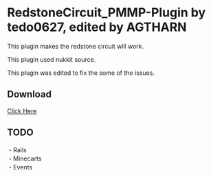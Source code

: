 # RedstoneCircuit_PMMP-Plugin by tedo0627, edited by AGTHARN
This plugin makes the redstone circuit will work.

This plugin used nukkit source.

This plugin was edited to fix the some of the issues.

## Download
[Click Here](https://github.com/AGTHARN/RedstoneCircuit_PMMP-Plugin/releases/tag/2.0.2)

## TODO
・Rails<br>
・Minecarts<br>
・Events
